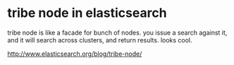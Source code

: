 # tribe node in elasticsearch

tribe node is like a facade for bunch of nodes. you issue a search against it,
and it will search across clusters, and return results. looks cool.

http://www.elasticsearch.org/blog/tribe-node/

